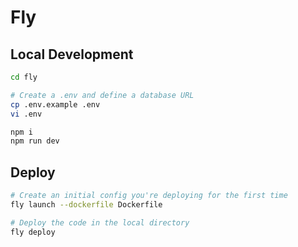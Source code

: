 # Fly

## Local Development

```bash
cd fly

# Create a .env and define a database URL
cp .env.example .env
vi .env

npm i
npm run dev
```

## Deploy

```bash
# Create an initial config you're deploying for the first time
fly launch --dockerfile Dockerfile

# Deploy the code in the local directory
fly deploy
```
